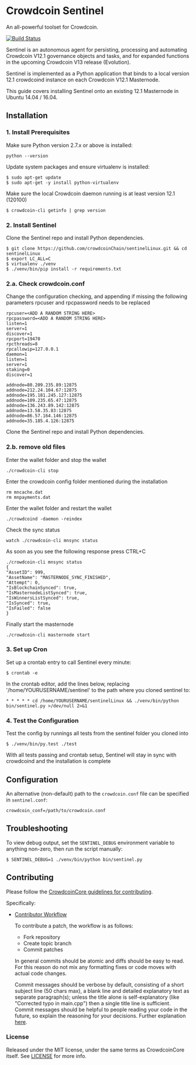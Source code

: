 # Crowdcoin Sentinel

An all-powerful toolset for Crowdcoin.

[![Build Status](https://travis-ci.org/crowdcoinpay/sentinel.svg?branch=master)](https://travis-ci.org/crowdcoinpay/sentinel)

Sentinel is an autonomous agent for persisting, processing and automating Crowdcoin V12.1 governance objects and tasks, and for expanded functions in the upcoming Crowdcoin V13 release (Evolution).

Sentinel is implemented as a Python application that binds to a local version 12.1 crowdcoind instance on each Crowdcoin V12.1 Masternode.

This guide covers installing Sentinel onto an existing 12.1 Masternode in Ubuntu 14.04 / 16.04.

## Installation

### 1. Install Prerequisites

Make sure Python version 2.7.x or above is installed:

    python --version

Update system packages and ensure virtualenv is installed:

    $ sudo apt-get update
    $ sudo apt-get -y install python-virtualenv

Make sure the local Crowdcoin daemon running is at least version 12.1 (120100)

    $ crowdcoin-cli getinfo | grep version

### 2. Install Sentinel

Clone the Sentinel repo and install Python dependencies.

    $ git clone https://github.com/crowdcoinChain/sentinelLinux.git && cd sentinelLinux
    $ export LC_ALL=C
    $ virtualenv ./venv
    $ ./venv/bin/pip install -r requirements.txt
    

### 2.a. Check crowdcoin.conf

Change the configuration checking, and appending if missing the following
parameters rpcuser and rpcpassword needs to be replaced

    rpcuser=<ADD A RANDOM STRING HERE>
    rpcpassword=<ADD A RANDOM STRING HERE>
    listen=1
    server=1
    discover=1
    rpcport=19470
    rpcthreads=8
    rpcallowip=127.0.0.1
    daemon=1
    listen=1
    server=1
    staking=0
    discover=1

    addnode=80.209.235.89:12875
    addnode=212.24.104.67:12875
    addnode=195.181.245.127:12875
    addnode=109.235.65.47:12875
    addnode=136.243.89.142:12875
    addnode=13.58.35.83:12875
    addnode=86.57.164.146:12875
    addnode=35.185.4.126:12875
                          

Clone the Sentinel repo and install Python dependencies.    


### 2.b. remove old files
Enter the wallet folder and stop the wallet

    ./crowdcoin-cli stop 
    
Enter the crowdcoin config folder mentioned during the installation
    
    rm mncache.dat
    rm mnpayments.dat
    
Enter the wallet folder and restart the wallet 

    ./crowdcoind -daemon -reindex
    
Check the sync status

    watch ./crowdcoin-cli mnsync status

As soon as you see the following response press CTRL+C

    ./crowdcoin-cli mnsync status
    {
    "AssetID": 999,
    "AssetName": "MASTERNODE_SYNC_FINISHED",
    "Attempt": 0,
    "IsBlockchainSynced": true,
    "IsMasternodeListSynced": true,
    "IsWinnersListSynced": true,
    "IsSynced": true,
    "IsFailed": false
    }

Finally start the masternode

    ./crowdcoin-cli masternode start


### 3. Set up Cron

Set up a crontab entry to call Sentinel every minute:

    $ crontab -e

In the crontab editor, add the lines below, replacing '/home/YOURUSERNAME/sentinel' to the path where you cloned sentinel to:

    * * * * * cd /home/YOURUSERNAME/sentinelLinux && ./venv/bin/python bin/sentinel.py >/dev/null 2>&1

### 4. Test the Configuration

Test the config by runnings all tests from the sentinel folder you cloned into

    $ ./venv/bin/py.test ./test

With all tests passing and crontab setup, Sentinel will stay in sync with crowdcoind and the installation is complete

## Configuration

An alternative (non-default) path to the `crowdcoin.conf` file can be specified in `sentinel.conf`:

    crowdcoin_conf=/path/to/crowdcoin.conf

## Troubleshooting

To view debug output, set the `SENTINEL_DEBUG` environment variable to anything non-zero, then run the script manually:

    $ SENTINEL_DEBUG=1 ./venv/bin/python bin/sentinel.py

## Contributing

Please follow the [CrowdcoinCore guidelines for contributing](https://github.com/crowdcoinpay/crowdcoin/blob/v0.12.1.x/CONTRIBUTING.md).

Specifically:

* [Contributor Workflow](https://github.com/crowdcoinpay/crowdcoin/blob/v0.12.1.x/CONTRIBUTING.md#contributor-workflow)

    To contribute a patch, the workflow is as follows:

    * Fork repository
    * Create topic branch
    * Commit patches

    In general commits should be atomic and diffs should be easy to read. For this reason do not mix any formatting fixes or code moves with actual code changes.

    Commit messages should be verbose by default, consisting of a short subject line (50 chars max), a blank line and detailed explanatory text as separate paragraph(s); unless the title alone is self-explanatory (like "Corrected typo in main.cpp") then a single title line is sufficient. Commit messages should be helpful to people reading your code in the future, so explain the reasoning for your decisions. Further explanation [here](http://chris.beams.io/posts/git-commit/).

### License

Released under the MIT license, under the same terms as CrowdcoinCore itself. See [LICENSE](LICENSE) for more info.
